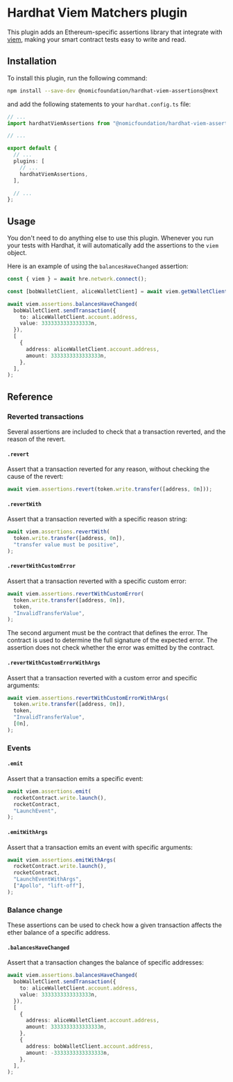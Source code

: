 # Hardhat Viem Matchers plugin

This plugin adds an Ethereum-specific assertions library that integrate with [viem](https://viem.sh/), making your smart contract tests easy to write and read.

## Installation

To install this plugin, run the following command:

```bash
npm install --save-dev @nomicfoundation/hardhat-viem-assertions@next
```

and add the following statements to your `hardhat.config.ts` file:

```typescript
// ...
import hardhatViemAssertions from "@nomicfoundation/hardhat-viem-assertions";

// ...

export default {
  // ...
  plugins: [
    // ...
    hardhatViemAssertions,
  ],

  // ...
};
```

## Usage

You don't need to do anything else to use this plugin. Whenever you run your tests with Hardhat, it will automatically add the assertions to the `viem` object.

Here is an example of using the `balancesHaveChanged` assertion:

```ts
const { viem } = await hre.network.connect();

const [bobWalletClient, aliceWalletClient] = await viem.getWalletClients();

await viem.assertions.balancesHaveChanged(
  bobWalletClient.sendTransaction({
    to: aliceWalletClient.account.address,
    value: 3333333333333333n,
  }),
  [
    {
      address: aliceWalletClient.account.address,
      amount: 3333333333333333n,
    },
  ],
);
```

## Reference

### Reverted transactions

Several assertions are included to check that a transaction reverted, and the reason of the revert.

#### `.revert`

Assert that a transaction reverted for any reason, without checking the cause of the revert:

```ts
await viem.assertions.revert(token.write.transfer([address, 0n]));
```

#### `.revertWith`

Assert that a transaction reverted with a specific reason string:

```ts
await viem.assertions.revertWith(
  token.write.transfer([address, 0n]),
  "transfer value must be positive",
);
```

#### `.revertWithCustomError`

Assert that a transaction reverted with a specific custom error:

```ts
await viem.assertions.revertWithCustomError(
  token.write.transfer([address, 0n]),
  token,
  "InvalidTransferValue",
);
```

The second argument must be the contract that defines the error. The contract is used to determine the full signature of the expected error. The assertion does not check whether the error was emitted by the contract.

#### `.revertWithCustomErrorWithArgs`

Assert that a transaction reverted with a custom error and specific arguments:

```ts
await viem.assertions.revertWithCustomErrorWithArgs(
  token.write.transfer([address, 0n]),
  token,
  "InvalidTransferValue",
  [0n],
);
```

### Events

#### `.emit`

Assert that a transaction emits a specific event:

```ts
await viem.assertions.emit(
  rocketContract.write.launch(),
  rocketContract,
  "LaunchEvent",
);
```

#### `.emitWithArgs`

Assert that a transaction emits an event with specific arguments:

```ts
await viem.assertions.emitWithArgs(
  rocketContract.write.launch(),
  rocketContract,
  "LaunchEventWithArgs",
  ["Apollo", "lift-off"],
);
```

### Balance change

These assertions can be used to check how a given transaction affects the ether balance of a specific address.

#### `.balancesHaveChanged`

Assert that a transaction changes the balance of specific addresses:

```ts
await viem.assertions.balancesHaveChanged(
  bobWalletClient.sendTransaction({
    to: aliceWalletClient.account.address,
    value: 3333333333333333n,
  }),
  [
    {
      address: aliceWalletClient.account.address,
      amount: 3333333333333333n,
    },
    {
      address: bobWalletClient.account.address,
      amount: -3333333333333333n,
    },
  ],
);
```
